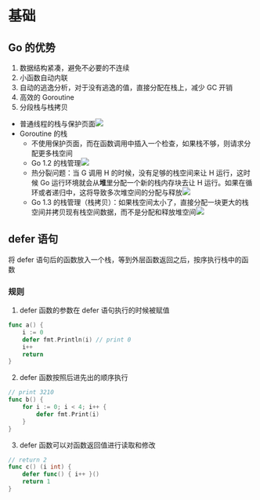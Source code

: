 # 基础
## Go 的优势
1. 数据结构紧凑，避免不必要的不连续
2. 小函数自动内联
3. 自动的逃逸分析，对于没有逃逸的值，直接分配在栈上，减少 GC 开销
4. 高效的 Goroutine
5. 分段栈与栈拷贝
  - 普通线程的栈与保护页面![](https://zia-wiki.oss-cn-hangzhou.aliyuncs.com/19-6-13/14022457.jpg)
  - Goroutine 的栈
    - 不使用保护页面，而在函数调用中插入一个检查，如果栈不够，则请求分配更多栈空间
    - Go 1.2 的栈管理![](https://zia-wiki.oss-cn-hangzhou.aliyuncs.com/19-6-13/48074288.jpg)
    - 热分裂问题：当 G 调用 H 的时候，没有足够的栈空间来让 H 运行，这时候 Go 运行环境就会从**堆**里分配一个新的栈内存块去让 H 运行。如果在循环或者递归中，这将导致多次堆空间的分配与释放![](https://zia-wiki.oss-cn-hangzhou.aliyuncs.com/19-6-13/37511611.jpg)
    - Go 1.3 的栈管理（栈拷贝）：如果栈空间太小了，直接分配一块更大的栈空间并拷贝现有栈空间数据，而不是分配和释放堆空间![](https://zia-wiki.oss-cn-hangzhou.aliyuncs.com/19-6-13/24523749.jpg)

## defer 语句
将 defer 语句后的函数放入一个栈，等到外层函数返回之后，按序执行栈中的函数

### 规则
1. defer 函数的参数在 defer 语句执行的时候被赋值
```go
func a() {
    i := 0
    defer fmt.Println(i) // print 0
    i++
    return
}
```
2. defer 函数按照后进先出的顺序执行
```go
// print 3210
func b() {
    for i := 0; i < 4; i++ {
        defer fmt.Print(i)
    }
}
```
3. defer 函数可以对函数返回值进行读取和修改
```go
// return 2
func c() (i int) {
    defer func() { i++ }()
    return 1
}
```